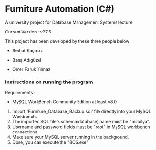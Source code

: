 # Furniture Automation (C#)
A university project for Database Management Systems lecture

Current Version :  v27.5

This project has been developed by these three people below

* Serhat Kaçmaz 

* Barış Adıgüzel 

* Ömer Faruk Yılmaz 


### Instructions on running the program
Requirements : 
* MySQL WorkBench Community Edition at least v8.0



1. Import 'Furniture_Database_Backup.sql' file directly into your MySQL Workbench.
2. The imported SQL file's schema(database) name must be "mobilya".
3. Username and password fields must be "root" in MySQL workbench connections.
4. Make sure your MySQL server running in the background.
5. Done, you can execute the "BOS.exe"
